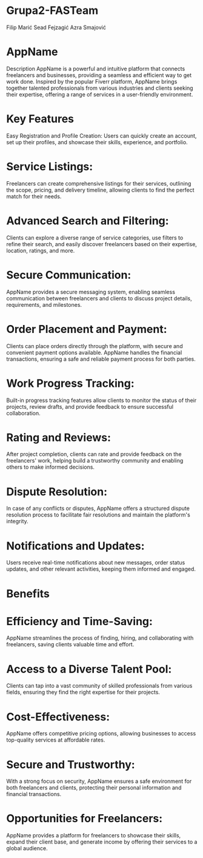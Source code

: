 # Grupa2-FASTeam
Filip Marić
Sead Fejzagić
Azra Smajović

# AppName
Description
AppName is a powerful and intuitive platform that connects freelancers and businesses, providing a seamless and efficient way to get work done. Inspired by the popular Fiverr platform, AppName brings together talented professionals from various industries and clients seeking their expertise, offering a range of services in a user-friendly environment.

# Key Features
Easy Registration and Profile Creation: Users can quickly create an account, set up their profiles, and showcase their skills, experience, and portfolio.

# Service Listings:
Freelancers can create comprehensive listings for their services, outlining the scope, pricing, and delivery timeline, allowing clients to find the perfect match for their needs.

# Advanced Search and Filtering:
Clients can explore a diverse range of service categories, use filters to refine their search, and easily discover freelancers based on their expertise, location, ratings, and more.

# Secure Communication: 
AppName provides a secure messaging system, enabling seamless communication between freelancers and clients to discuss project details, requirements, and milestones.

# Order Placement and Payment:
Clients can place orders directly through the platform, with secure and convenient payment options available. AppName handles the financial transactions, ensuring a safe and reliable payment process for both parties.

# Work Progress Tracking: 
Built-in progress tracking features allow clients to monitor the status of their projects, review drafts, and provide feedback to ensure successful collaboration.

# Rating and Reviews: 
After project completion, clients can rate and provide feedback on the freelancers' work, helping build a trustworthy community and enabling others to make informed decisions.

# Dispute Resolution: 
In case of any conflicts or disputes, AppName offers a structured dispute resolution process to facilitate fair resolutions and maintain the platform's integrity.

# Notifications and Updates: 
Users receive real-time notifications about new messages, order status updates, and other relevant activities, keeping them informed and engaged.

# Benefits
# Efficiency and Time-Saving: 
AppName streamlines the process of finding, hiring, and collaborating with freelancers, saving clients valuable time and effort.

# Access to a Diverse Talent Pool: 
Clients can tap into a vast community of skilled professionals from various fields, ensuring they find the right expertise for their projects.

# Cost-Effectiveness: 
AppName offers competitive pricing options, allowing businesses to access top-quality services at affordable rates.

# Secure and Trustworthy: 
With a strong focus on security, AppName ensures a safe environment for both freelancers and clients, protecting their personal information and financial transactions.

# Opportunities for Freelancers: 
AppName provides a platform for freelancers to showcase their skills, expand their client base, and generate income by offering their services to a global audience.

